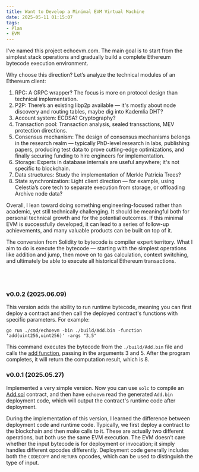 ```yaml
---
title: Want to Develop a Minimal EVM Virtual Machine
date: 2025-05-11 01:15:07
tags:
- Plan
- EVM
---
```


I've named this project echoevm.com. The main goal is to start from the simplest stack operations and gradually build a complete Ethereum bytecode execution environment.

Why choose this direction? Let’s analyze the technical modules of an Ethereum client:
1. RPC: A GRPC wrapper? The focus is more on protocol design than technical implementation.
2. P2P: There’s an existing libp2p available — it's mostly about node discovery and routing tables, maybe dig into Kademlia DHT?
3. Account system: ECDSA? Cryptography?
4. Transaction pool: Transaction analysis, sealed transactions, MEV protection directions.
5. Consensus mechanism: The design of consensus mechanisms belongs in the research realm — typically PhD-level research in labs, publishing papers, producing test data to prove cutting-edge optimizations, and finally securing funding to hire engineers for implementation.
6. Storage: Experts in database internals are useful anywhere; it's not specific to blockchain.
7. Data structures: Study the implementation of Merkle Patricia Trees?
8. State synchronization: Light client direction — for example, using Celestia’s core tech to separate execution from storage, or offloading Archive node data?

Overall, I lean toward doing something engineering-focused rather than academic, yet still technically challenging. It should be meaningful both for personal technical growth and for the potential outcomes. If this minimal EVM is successfully developed, it can lead to a series of follow-up achievements, and many valuable products can be built on top of it.

The conversion from Solidity to bytecode is compiler expert territory. What I aim to do is execute the bytecode — starting with the simplest operations like addition and jump, then move on to gas calculation, context switching, and ultimately be able to execute all historical Ethereum transactions.

<br><br>

### v0.0.2 (2025.06.09)

This version adds the ability to run runtime bytecode, meaning you can first deploy a contract and then call the deployed contract's functions with specific parameters. For example:

```
go run ./cmd/echoevm -bin ./build/Add.bin -function 'add(uint256,uint256)' -args "3,5"
```

This command executes the bytecode from the `./build/Add.bin` file and calls the [add function](https://github.com/smallyunet/echoevm/blob/v0.0.2/test/contracts/Add.sol#L7), passing in the arguments 3 and 5. After the program completes, it will return the computation result, which is 8.


### v0.0.1 (2025.05.27)

Implemented a very simple version. Now you can use `solc` to compile an [Add.sol](https://github.com/smallyunet/echoevm/blob/v0.0.1/test/contracts/Add.sol) contract, and then have `echoevm` read the generated `Add.bin` deployment code, which will output the contract's runtime code after deployment.

During the implementation of this version, I learned the difference between deployment code and runtime code. Typically, we first deploy a contract to the blockchain and then make calls to it. These are actually two different operations, but both use the same EVM execution. The EVM doesn’t care whether the input bytecode is for deployment or invocation; it simply handles different opcodes differently. Deployment code generally includes both the `CODECOPY` and `RETURN` opcodes, which can be used to distinguish the type of input.


